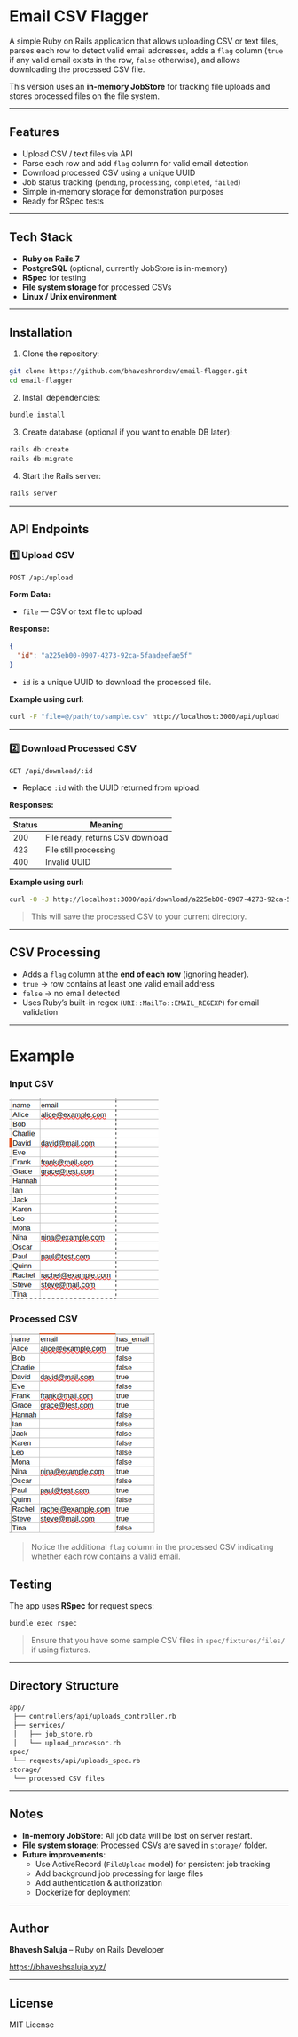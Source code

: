 
# Email CSV Flagger

A simple Ruby on Rails application that allows uploading CSV or text files, parses each row to detect valid email addresses, adds a `flag` column (`true` if any valid email exists in the row, `false` otherwise), and allows downloading the processed CSV file.

This version uses an **in-memory JobStore** for tracking file uploads and stores processed files on the file system.  

---

## Features

- Upload CSV / text files via API
- Parse each row and add `flag` column for valid email detection
- Download processed CSV using a unique UUID
- Job status tracking (`pending`, `processing`, `completed`, `failed`)
- Simple in-memory storage for demonstration purposes
- Ready for RSpec tests  

---

## Tech Stack

- **Ruby on Rails 7**
- **PostgreSQL** (optional, currently JobStore is in-memory)
- **RSpec** for testing
- **File system storage** for processed CSVs
- **Linux / Unix environment**  

---

## Installation

1. Clone the repository:

```bash
git clone https://github.com/bhaveshrordev/email-flagger.git
cd email-flagger
```

2. Install dependencies:

```bash
bundle install
```

3. Create database (optional if you want to enable DB later):

```bash
rails db:create
rails db:migrate
```

4. Start the Rails server:

```bash
rails server
```

---

## API Endpoints

### 1️⃣ Upload CSV

```
POST /api/upload
```

**Form Data:**

- `file` — CSV or text file to upload

**Response:**

```json
{
  "id": "a225eb00-0907-4273-92ca-5faadeefae5f"
}
```

- `id` is a unique UUID to download the processed file.

**Example using curl:**

```bash
curl -F "file=@/path/to/sample.csv" http://localhost:3000/api/upload
```

---

### 2️⃣ Download Processed CSV

```
GET /api/download/:id
```

- Replace `:id` with the UUID returned from upload.

**Responses:**

| Status | Meaning |
|--------|---------|
| 200    | File ready, returns CSV download |
| 423    | File still processing |
| 400    | Invalid UUID |

**Example using curl:**

```bash
curl -O -J http://localhost:3000/api/download/a225eb00-0907-4273-92ca-5faadeefae5f
```

> This will save the processed CSV to your current directory.

---

## CSV Processing

- Adds a `flag` column at the **end of each row** (ignoring header).  
- `true` → row contains at least one valid email address  
- `false` → no email detected  
- Uses Ruby’s built-in regex (`URI::MailTo::EMAIL_REGEXP`) for email validation  

---

# Example

### Input CSV

![Input CSV](app/assets/images/input_csv.png)

### Processed CSV

![Processed CSV](app/assets/images/processed_csv.png)

> Notice the additional `flag` column in the processed CSV indicating whether each row contains a valid email.

## Testing

The app uses **RSpec** for request specs:

```bash
bundle exec rspec
```

> Ensure that you have some sample CSV files in `spec/fixtures/files/` if using fixtures.

---

## Directory Structure

```
app/
 ├── controllers/api/uploads_controller.rb
 ├── services/
 │   ├── job_store.rb
 │   └── upload_processor.rb
spec/
 └── requests/api/uploads_spec.rb
storage/
 └── processed CSV files
```

---

## Notes

- **In-memory JobStore**: All job data will be lost on server restart.
- **File system storage**: Processed CSVs are saved in `storage/` folder.
- **Future improvements**:
  - Use ActiveRecord (`FileUpload` model) for persistent job tracking
  - Add background job processing for large files
  - Add authentication & authorization
  - Dockerize for deployment

---

## Author

**Bhavesh Saluja** – Ruby on Rails Developer

https://bhaveshsaluja.xyz/

---

## License

MIT License